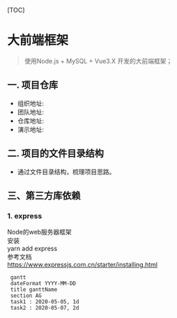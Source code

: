 [TOC]



# 大前端框架
   > 使用Node.js + MySQL + Vue3.X 开发的大前端框架；
## 一. 项目仓库<br>
- 组织地址: <br>
- 团队地址: <br>
- 仓库地址: <br>
- 演示地址: <br>
## 二. 项目的文件目录结构<br>
- 通过文件目录结构，梳理项目思路。
## 三、第三方库依赖
### 1. express
Node的web服务器框架<br>
   安装<br>
    yarn add express
 <br>参考文档<br>
   https://www.expressjs.com.cn/starter/installing.html
   
      
 ```mermaid
  gantt
  dateFormat YYYY-MM-DD
  title ganttName
  section AG
  task1 : 2020-05-05, 1d
  task2 : 2020-05-07, 2d
  ```
